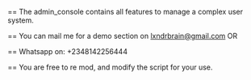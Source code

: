 == The admin_console contains all features to manage a complex user system.

== You can mail me for a demo section on lxndrbrain@gmail.com OR

== Whatsapp on: +2348142256444 

== You are free to re mod, and modify the script for your use.